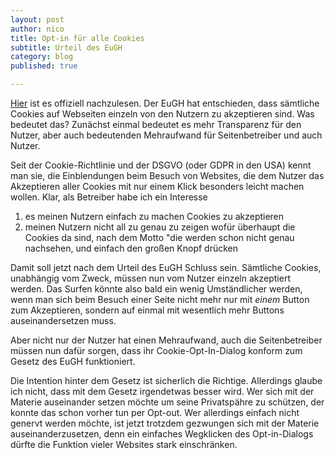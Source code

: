 ```yaml
---
layout: post
author: nico
title: Opt-in für alle Cookies
subtitle: Urteil des EuGH 
category: blog
published: true

---
```


[Hier](http://curia.europa.eu/juris/document/document.jsf?text=&docid=218462&pageIndex=0&doclang=DE&mode=req&dir=&occ=first&part=1&cid=1403884) ist es offiziell nachzulesen. Der EuGH hat entschieden, dass sämtliche Cookies auf Webseiten einzeln von den Nutzern zu akzeptieren sind. Was bedeutet das? Zunächst einmal bedeutet es mehr Transparenz für den Nutzer, aber auch bedeutenden Mehraufwand für Seitenbetreiber und auch Nutzer.

Seit der Cookie-Richtlinie und der DSGVO (oder GDPR in den USA) kennt man sie, die Einblendungen beim Besuch von Websites, die dem Nutzer das Akzeptieren aller Cookies mit nur einem Klick besonders leicht machen wollen. Klar, als Betreiber habe ich ein Interesse

1. es meinen Nutzern einfach zu machen Cookies zu akzeptieren
2. meinen Nutzern nicht all zu genau zu zeigen wofür überhaupt die Cookies da sind, nach dem Motto "die werden schon nicht genau nachsehen, und einfach den großen Knopf drücken

Damit soll jetzt nach dem Urteil des EuGH Schluss sein. Sämtliche Cookies, unabhängig vom Zweck, müssen nun vom Nutzer einzeln akzeptiert werden. Das Surfen könnte also bald ein wenig Umständlicher werden, wenn man sich beim Besuch einer Seite nicht mehr nur mit _einem_ Button zum Akzeptieren, sondern auf einmal mit wesentlich mehr Buttons auseinandersetzen muss.

Aber nicht nur der Nutzer hat einen Mehraufwand, auch die Seitenbetreiber müssen nun dafür sorgen, dass ihr Cookie-Opt-In-Dialog konform zum Gesetz des EuGH funktioniert.

Die Intention hinter dem Gesetz ist sicherlich die Richtige. Allerdings glaube ich nicht, dass mit dem Gesetz irgendetwas besser wird. Wer sich mit der Materie auseinander setzen möchte um seine Privatspähre zu schützen, der konnte das schon vorher tun per Opt-out. Wer allerdings einfach nicht genervt werden möchte, ist jetzt trotzdem gezwungen sich mit der Materie auseinanderzusetzen, denn ein einfaches Wegklicken des Opt-in-Dialogs dürfte die Funktion vieler Websites stark einschränken.